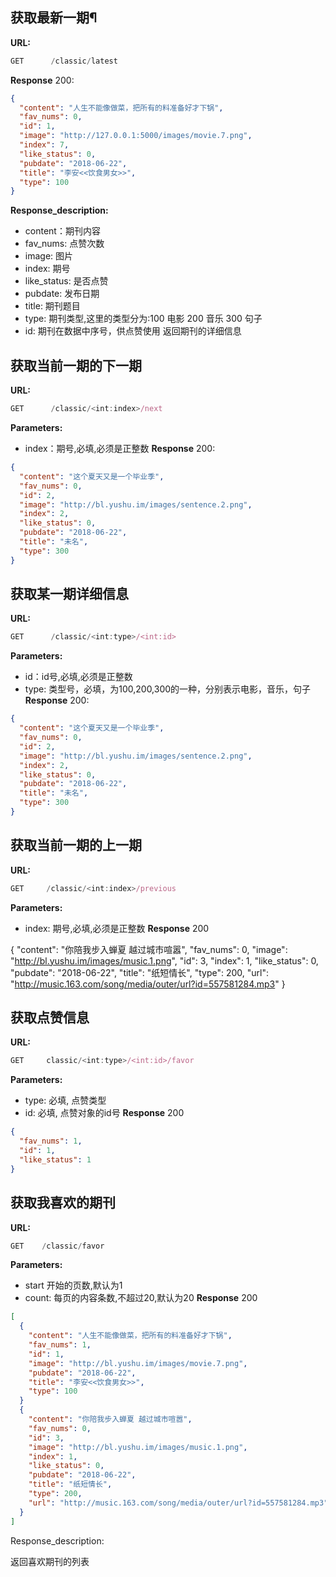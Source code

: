## 获取最新一期¶
**URL:**
```js
GET      /classic/latest
```

**Response** 200:
```json
{
  "content": "人生不能像做菜，把所有的料准备好才下锅",
  "fav_nums": 0,
  "id": 1,
  "image": "http://127.0.0.1:5000/images/movie.7.png",
  "index": 7,
  "like_status": 0,
  "pubdate": "2018-06-22",
  "title": "李安<<饮食男女>>",
  "type": 100
}
```
**Response_description:**

* content：期刊内容
* fav_nums: 点赞次数
* image: 图片
* index: 期号
* like_status: 是否点赞
* pubdate: 发布日期
* title: 期刊题目
* type: 期刊类型,这里的类型分为:100 电影 200 音乐 300 句子
* id: 期刊在数据中序号，供点赞使用
返回期刊的详细信息

## 获取当前一期的下一期
**URL:**
```js
GET      /classic/<int:index>/next
```

**Parameters:**

* index：期号,必填,必须是正整数
**Response** 200:
```json
{
  "content": "这个夏天又是一个毕业季",
  "fav_nums": 0,
  "id": 2,
  "image": "http://bl.yushu.im/images/sentence.2.png",
  "index": 2,
  "like_status": 0,
  "pubdate": "2018-06-22",
  "title": "未名",
  "type": 300
}
```
## 获取某一期详细信息
**URL:**
```js
GET      /classic/<int:type>/<int:id>
```
**Parameters:**

* id：id号,必填,必须是正整数
* type: 类型号，必填，为100,200,300的一种，分别表示电影，音乐，句子
**Response** 200:
```json
{
  "content": "这个夏天又是一个毕业季",
  "fav_nums": 0,
  "id": 2,
  "image": "http://bl.yushu.im/images/sentence.2.png",
  "index": 2,
  "like_status": 0,
  "pubdate": "2018-06-22",
  "title": "未名",
  "type": 300
}
```
## 获取当前一期的上一期
**URL:**
```js
GET     /classic/<int:index>/previous
```
**Parameters:**

* index: 期号,必填,必须是正整数
**Response** 200

{
  "content": "你陪我步入蝉夏 越过城市喧嚣",
  "fav_nums": 0,
  "image": "http://bl.yushu.im/images/music.1.png",
  "id": 3,
  "index": 1,
  "like_status": 0,
  "pubdate": "2018-06-22",
  "title": "纸短情长",
  "type": 200,
  "url": "http://music.163.com/song/media/outer/url?id=557581284.mp3"
}
## 获取点赞信息
**URL:**
```js
GET     classic/<int:type>/<int:id>/favor
```
**Parameters:**

* type: 必填, 点赞类型
* id: 必填, 点赞对象的id号
**Response** 200
```json
{
  "fav_nums": 1,
  "id": 1,
  "like_status": 1
}
```
## 获取我喜欢的期刊
**URL:**
```js
GET    /classic/favor
```
**Parameters:**

* start 开始的页数,默认为1
* count: 每页的内容条数,不超过20,默认为20
**Response** 200
```json
[
  {
    "content": "人生不能像做菜，把所有的料准备好才下锅",
    "fav_nums": 1,
    "id": 1,
    "image": "http://bl.yushu.im/images/movie.7.png",
    "pubdate": "2018-06-22",
    "title": "李安<<饮食男女>>",
    "type": 100
  }
  {
    "content": "你陪我步入蝉夏 越过城市喧嚣",
    "fav_nums": 0,
    "id": 3,
    "image": "http://bl.yushu.im/images/music.1.png",
    "index": 1,
    "like_status": 0,
    "pubdate": "2018-06-22",
    "title": "纸短情长",
    "type": 200,
    "url": "http://music.163.com/song/media/outer/url?id=557581284.mp3"
  }
]
```

Response_description:

返回喜欢期刊的列表